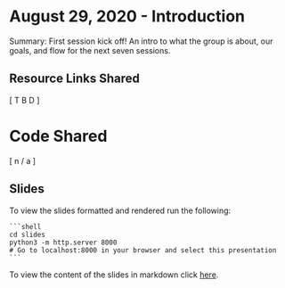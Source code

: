 # August 29, 2020 - Introduction

Summary: First session kick off! An intro to what the group is about, our goals, and flow for the next seven sessions.

## Resource Links Shared

[ T B D ]

# Code Shared

[ n / a ]

## Slides

To view the slides formatted and rendered run the following:

    ```shell
    cd slides
    python3 -m http.server 8000
    # Go to localhost:8000 in your browser and select this presentation
    ```

To view the content of the slides in markdown click [here](slide_content.md).
